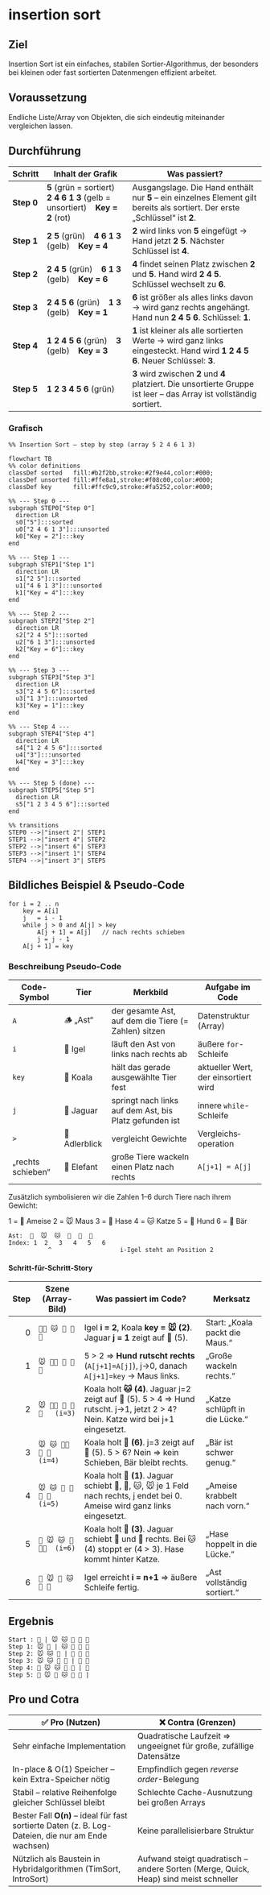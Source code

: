 # insertion sort

## Ziel

Insertion Sort ist ein einfaches, stabilen Sortier-Algorithmus, der besonders bei kleinen oder fast sortierten Daten­mengen effizient arbeitet. 

## Voraussetzung

Endliche Liste/Array von Objekten, die sich eindeutig miteinander vergleichen lassen.

## Durchführung

| Schritt | Inhalt der Grafik | Was passiert? |
|---------|------------------|---------------|
| **Step&nbsp;0** | **5** (grün = sortiert) &nbsp;&nbsp; **2 4 6 1 3** (gelb = unsortiert) &nbsp;&nbsp; **Key = 2** (rot) | Ausgangslage. Die Hand enthält nur **5** – ein einzelnes Element gilt bereits als sortiert. Der erste „Schlüssel“ ist **2**. |
| **Step&nbsp;1** | **2 5** (grün) &nbsp;&nbsp; **4 6 1 3** (gelb) &nbsp;&nbsp; **Key = 4** | **2** wird links von **5** eingefügt → Hand jetzt **2 5**. Nächster Schlüssel ist **4**. |
| **Step&nbsp;2** | **2 4 5** (grün) &nbsp;&nbsp; **6 1 3** (gelb) &nbsp;&nbsp; **Key = 6** | **4** findet seinen Platz zwischen **2** und **5**. Hand wird **2 4 5**. Schlüssel wechselt zu **6**. |
| **Step&nbsp;3** | **2 4 5 6** (grün) &nbsp;&nbsp; **1 3** (gelb) &nbsp;&nbsp; **Key = 1** | **6** ist größer als alles links davon → wird ganz rechts angehängt. Hand nun **2 4 5 6**. Schlüssel: **1**. |
| **Step&nbsp;4** | **1 2 4 5 6** (grün) &nbsp;&nbsp; **3** (gelb) &nbsp;&nbsp; **Key = 3** | **1** ist kleiner als alle sortierten Werte → wird ganz links eingesteckt. Hand wird **1 2 4 5 6**. Neuer Schlüssel: **3**. |
| **Step&nbsp;5** | **1 2 3 4 5 6** (grün) | **3** wird zwischen **2** und **4** platziert. Die unsortierte Gruppe ist leer – das Array ist vollständig sortiert. |


### Grafisch

```mermaid
%% Insertion Sort – step by step (array 5 2 4 6 1 3)

flowchart TB
%% color definitions
classDef sorted   fill:#b2f2bb,stroke:#2f9e44,color:#000;
classDef unsorted fill:#ffe8a1,stroke:#f08c00,color:#000;
classDef key      fill:#ffc9c9,stroke:#fa5252,color:#000;

%% --- Step 0 ---
subgraph STEP0["Step 0"]
  direction LR
  s0["5"]:::sorted
  u0["2 4 6 1 3"]:::unsorted
  k0["Key = 2"]:::key
end

%% --- Step 1 ---
subgraph STEP1["Step 1"]
  direction LR
  s1["2 5"]:::sorted
  u1["4 6 1 3"]:::unsorted
  k1["Key = 4"]:::key
end

%% --- Step 2 ---
subgraph STEP2["Step 2"]
  direction LR
  s2["2 4 5"]:::sorted
  u2["6 1 3"]:::unsorted
  k2["Key = 6"]:::key
end

%% --- Step 3 ---
subgraph STEP3["Step 3"]
  direction LR
  s3["2 4 5 6"]:::sorted
  u3["1 3"]:::unsorted
  k3["Key = 1"]:::key
end

%% --- Step 4 ---
subgraph STEP4["Step 4"]
  direction LR
  s4["1 2 4 5 6"]:::sorted
  u4["3"]:::unsorted
  k4["Key = 3"]:::key
end

%% --- Step 5 (done) ---
subgraph STEP5["Step 5"]
  direction LR
  s5["1 2 3 4 5 6"]:::sorted
end

%% transitions
STEP0 -->|"insert 2"| STEP1
STEP1 -->|"insert 4"| STEP2
STEP2 -->|"insert 6"| STEP3
STEP3 -->|"insert 1"| STEP4
STEP4 -->|"insert 3"| STEP5

```

## Bildliches Beispiel & Pseudo-Code

```
for i = 2 .. n
    key = A[i]
    j   = i - 1
    while j > 0 and A[j] > key
        A[j + 1] = A[j]   // nach rechts schieben
        j = j - 1
    A[j + 1] = key
```

### Beschreibung Pseudo-Code

| Code-Symbol        | Tier          | Merkbild                                                         | Aufgabe im Code              |
|--------------------|--------------|------------------------------------------------------------------|------------------------------|
| `A`                | 🪵 „Ast“      | der gesamte Ast, auf dem die Tiere (= Zahlen) sitzen             | Daten­struktur (Array)       |
| `i`                | 🦔 Igel       | läuft den Ast von links nach rechts ab                           | äußere `for`-Schleife        |
| `key`              | 🐨 Koala      | hält das gerade ausgewählte Tier fest                            | aktueller Wert, der einsortiert wird |
| `j`                | 🐆 Jaguar     | springt nach links auf dem Ast, bis Platz gefunden ist           | innere `while`-Schleife      |
| `>`                | 🦅 Adlerblick | vergleicht Gewichte                                              | Vergleichs­operation         |
| „rechts schieben“  | 🐘 Elefant    | große Tiere wackeln einen Platz nach rechts                      | `A[j+1] = A[j]`              ||

Zusätzlich symbolisieren wir die Zahlen 1–6 durch Tiere nach ihrem Gewicht:

1 = 🐜 Ameise 2 = 🐭 Maus 3 = 🐰 Hase 4 = 🐱 Katze 5 = 🐶 Hund 6 = 🐻 Bär 


```
Ast:  🐶  🐭  🐱  🐻  🐜  🐰
Index: 1  2   3   4   5   6
           ^                   i-Igel steht an Position 2
```

#### Schritt-für-Schritt-Story

| Step | Szene (Array-Bild) | Was passiert im Code? | Merksatz |
|-----:|--------------------|-----------------------|----------|
| 0 | `🐶🐭 🐱 🐻 🐜 🐰` | Igel **i = 2**, Koala **key = 🐭 (2)**. Jaguar **j = 1** zeigt auf 🐶 (5). | Start: „Koala packt die Maus.“ |
| 1 | `🐭 🐶🐱 🐻 🐜 🐰` | 5 > 2 ⇒ **Hund rutscht rechts** (`A[j+1]=A[j]`), j→0, danach `A[j+1]=key` → Maus links. | „Große wackeln rechts.“ |
| 2 | `🐭 🐶🐱 🐻 🐜 🐰   (i=3)` | Koala holt **🐱 (4)**. Jaguar j=2 zeigt auf 🐶 (5). 5 > 4 ⇒ Hund rutscht. j→1, jetzt 2 > 4? Nein. Katze wird bei j+1 eingesetzt. | „Katze schlüpft in die Lücke.“ |
| 3 | `🐭 🐱 🐶🐻 🐜 🐰   (i=4)` | Koala holt **🐻 (6)**. j=3 zeigt auf 🐶 (5). 5 > 6? Nein ⇒ kein Schieben, Bär bleibt rechts. | „Bär ist schwer genug.“ |
| 4 | `🐭 🐱 🐶 🐻🐜 🐰  (i=5)` | Koala holt **🐜 (1)**. Jaguar schiebt 🐻, 🐶, 🐱, 🐭 je 1 Feld nach rechts, j endet bei 0. Ameise wird ganz links eingesetzt. | „Ameise krabbelt nach vorn.“ |
| 5 | `🐜 🐭 🐱 🐶 🐻🐰  (i=6)` | Koala holt **🐰 (3)**. Jaguar schiebt 🐻 und 🐶 rechts. Bei 🐱 (4) stoppt er (4 > 3). Hase kommt hinter Katze. | „Hase hoppelt in die Lücke.“ |
| 6 | `🐜 🐭 🐰 🐱 🐶 🐻` | Igel erreicht **i = n+1** ⇒ äußere Schleife fertig. | „Ast vollständig sortiert.“ |



## Ergebnis
```
Start : 🐶 | 🐭 🐱 🐻 🐜 🐰
Step 1: 🐭 🐶 | 🐱 🐻 🐜 🐰
Step 2: 🐭 🐱 🐶 | 🐻 🐜 🐰
Step 3: 🐭 🐱 🐶 🐻 | 🐜 🐰
Step 4: 🐜 🐭 🐱 🐶 🐻 | 🐰
Step 5: 🐜 🐭 🐰 🐱 🐶 🐻 |

```

## Pro und Cotra

| ✅ Pro&nbsp;(Nutzen)                                                                                                    | ❌ Contra&nbsp;(Grenzen)                                                                                                             |
|-------------------------------------------------------------------------------------------------------------------------|-------------------------------------------------------------------------------------------------------------------------------------|
| Sehr einfache Implementation                                                       | Quadratische Laufzeit ⇒ ungeeignet für große, zufällige Datensätze                                                                 |
| In-place & O(1) Speicher – kein Extra-Speicher nötig                                                                    | Empfindlich gegen *reverse order*-Belegung                                                                                         |
| Stabil – relative Reihenfolge gleicher Schlüssel bleibt                                                                 | Schlechte Cache-Ausnutzung bei großen Arrays                                                                                       |
| Bester Fall **O(n)** – ideal für fast sortierte Daten (z.&nbsp;B. Log-Dateien, die nur am Ende wachsen)                 | Keine parallelisierbare Struktur                                                                                                   |
| Nützlich als Baustein in Hybrid­algorithmen (TimSort, IntroSort)                                                        | Aufwand steigt quadratisch – andere Sorten (Merge, Quick, Heap) sind meist schneller                                               |
